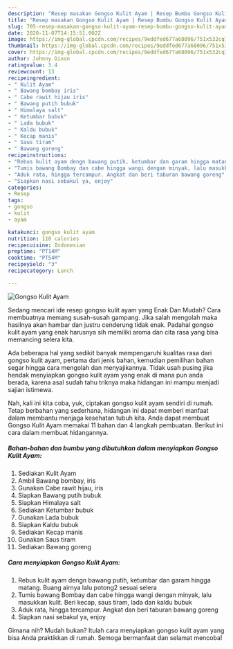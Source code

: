 ```yaml
---
description: "Resep masakan Gongso Kulit Ayam | Resep Bumbu Gongso Kulit Ayam Yang Menggugah Selera"
title: "Resep masakan Gongso Kulit Ayam | Resep Bumbu Gongso Kulit Ayam Yang Menggugah Selera"
slug: 705-resep-masakan-gongso-kulit-ayam-resep-bumbu-gongso-kulit-ayam-yang-menggugah-selera
date: 2020-11-07T14:15:51.002Z
image: https://img-global.cpcdn.com/recipes/9eddfed677a68096/751x532cq70/gongso-kulit-ayam-foto-resep-utama.jpg
thumbnail: https://img-global.cpcdn.com/recipes/9eddfed677a68096/751x532cq70/gongso-kulit-ayam-foto-resep-utama.jpg
cover: https://img-global.cpcdn.com/recipes/9eddfed677a68096/751x532cq70/gongso-kulit-ayam-foto-resep-utama.jpg
author: Johnny Dixon
ratingvalue: 3.4
reviewcount: 13
recipeingredient:
- " Kulit Ayam"
- " Bawang bombay iris"
- " Cabe rawit hijau iris"
- " Bawang putih bubuk"
- " Himalaya salt"
- " Ketumbar bubuk"
- " Lada bubuk"
- " Kaldu bubuk"
- " Kecap manis"
- " Saus tiram"
- " Bawang goreng"
recipeinstructions:
- "Rebus kulit ayam dengn bawang putih, ketumbar dan garam hingga matang. Buang airnya lalu potong2 sesuai selera"
- "Tumis bawang Bombay dan cabe hingga wangi dengan minyak, lalu masukkan kulit. Beri kecap, saus tiram, lada dan kaldu bubuk"
- "Aduk rata, hingga tercampur. Angkat dan beri taburan bawang goreng"
- "Siapkan nasi sebakul ya, enjoy"
categories:
- Resep
tags:
- gongso
- kulit
- ayam

katakunci: gongso kulit ayam 
nutrition: 110 calories
recipecuisine: Indonesian
preptime: "PT14M"
cooktime: "PT54M"
recipeyield: "3"
recipecategory: Lunch

---
```



![Gongso Kulit Ayam](https://img-global.cpcdn.com/recipes/9eddfed677a68096/751x532cq70/gongso-kulit-ayam-foto-resep-utama.jpg)

Sedang mencari ide resep gongso kulit ayam yang Enak Dan Mudah? Cara membuatnya memang susah-susah gampang. Jika salah mengolah maka hasilnya akan hambar dan justru cenderung tidak enak. Padahal gongso kulit ayam yang enak harusnya sih memiliki aroma dan cita rasa yang bisa memancing selera kita.



Ada beberapa hal yang sedikit banyak mempengaruhi kualitas rasa dari gongso kulit ayam, pertama dari jenis bahan, kemudian pemilihan bahan segar hingga cara mengolah dan menyajikannya. Tidak usah pusing jika hendak menyiapkan gongso kulit ayam yang enak di mana pun anda berada, karena asal sudah tahu triknya maka hidangan ini mampu menjadi sajian istimewa.


Nah, kali ini kita coba, yuk, ciptakan gongso kulit ayam sendiri di rumah. Tetap berbahan yang sederhana, hidangan ini dapat memberi manfaat dalam membantu menjaga kesehatan tubuh kita. Anda dapat membuat Gongso Kulit Ayam memakai 11 bahan dan 4 langkah pembuatan. Berikut ini cara dalam membuat hidangannya.

<!--inarticleads1-->

##### Bahan-bahan dan bumbu yang dibutuhkan dalam menyiapkan Gongso Kulit Ayam:

1. Sediakan  Kulit Ayam
1. Ambil  Bawang bombay, iris
1. Gunakan  Cabe rawit hijau, iris
1. Siapkan  Bawang putih bubuk
1. Siapkan  Himalaya salt
1. Sediakan  Ketumbar bubuk
1. Gunakan  Lada bubuk
1. Siapkan  Kaldu bubuk
1. Sediakan  Kecap manis
1. Gunakan  Saus tiram
1. Sediakan  Bawang goreng




<!--inarticleads2-->

##### Cara menyiapkan Gongso Kulit Ayam:

1. Rebus kulit ayam dengn bawang putih, ketumbar dan garam hingga matang. Buang airnya lalu potong2 sesuai selera
1. Tumis bawang Bombay dan cabe hingga wangi dengan minyak, lalu masukkan kulit. Beri kecap, saus tiram, lada dan kaldu bubuk
1. Aduk rata, hingga tercampur. Angkat dan beri taburan bawang goreng
1. Siapkan nasi sebakul ya, enjoy




Gimana nih? Mudah bukan? Itulah cara menyiapkan gongso kulit ayam yang bisa Anda praktikkan di rumah. Semoga bermanfaat dan selamat mencoba!
